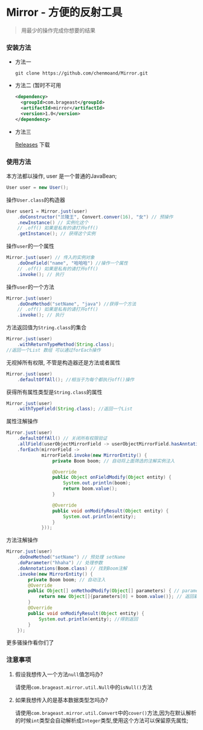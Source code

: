 # Mirror - 方便的反射工具

> 用最少的操作完成你想要的结果

### 安装方法

* 方法一

  ```git clone https://github.com/chenmoand/Mirror.git```

* 方法二 (暂时不可用

  ``` xml
  <dependency>
    <groupId>com.brageast</groupId>
    <artifactId>mirror</artifactId>
    <version>1.0</version>
  </dependency>
  ```

* 方法三

  [Releases](https://github.com/chenmoand/Mirror/releases) 下载

### 使用方法

本方法都以操作, user 是一个普通的JavaBean;

```java
User user = new User();
```
操作```User.class```的构造器

```java
User user1 = Mirror.just(user)
    .doConstructor("兰陵王", Convert.conver(16), "女") // 预操作
    .newInstance() // 实例化这个
    // .off() 如果是私有的请打开off()
    .getInstance(); // 获得这个实例
```

操作```user```的一个属性

```java
Mirror.just(user) // 传入的实例对象
    .doOneField("name", "哈哈哈") //操作一个属性
    // .off() 如果是私有的请打开off()
    .invoke(); // 执行
```

操作```user```的一个方法

```java
Mirror.just(user)
    .doOneMethod("setName", "java") //获得一个方法
    // .off() 如果是私有的请打开off()
    .invoke(); // 执行
```

方法返回值为```String.class```的集合

```java
Mirror.just(user)
    .withReturnTypeMethod(String.class); 
//返回一个List 数组 可以通过forEach操作
```

无视掉所有权限, 不管是构造器还是方法或者属性

```java
Mirror.just(user)
    .defaultOffAll(); //相当于为每个都执行off()操作
```

获得所有属性类型是```String.class```的属性

```java
Mirror.just(user)
    .withTypeField(String.class); //返回一个List
```

属性注解操作

```java
Mirror.just(user)
    .defaultOffAll() // 关闭所有权限验证
    .allField(userObjectMirrorField -> userObjectMirrorField.hasAnntation(Boom.class))
    .forEach(mirrorField ->
             mirrorField.invoke(new MirrorEntity() {
                 private Boom boom; // 自动将上面筛选的注解实例注入

                 @Override
                 public Object onFieldModify(Object entity) {
                     System.out.println(boom);
                     return boom.value();
                 }

                 @Override
                 public void onModifyResult(Object entity) {
                     System.out.println(entity);
                 }
             }));
```

方法注解操作

```java
Mirror.just(user)
    .doOneMethod("setName") // 预处理 setName
    .doParameter("hhaha") // 处理参数
    .doAnnotations(Boom.class) // 找到Boom注解
    .invoke(new MirrorEntity() { 
        private Boom boom; // 自动注入
        @Override
        public Object[] onMethodModify(Object[] parameters) { // parameters是上面的参数
            return new Object[]{parameters[0] + boom.value()}; // 返回新的参数
        }
        @Override
        public void onModifyResult(Object entity) {
            System.out.println(entity); //得到返回 
        }
    });
```

更多骚操作看你们了

### 注意事项

1. 假设我想传入一个方法```null```值怎吗办?

   请使用```com.brageast.mirror.util.Null```中的```isNull()```方法

2. 如果我想传入的是基本数据类型怎吗办?

   请使用```com.brageast.mirror.util.Convert```中的```cover()```方法,因为在默认解析的时候```int```类型会自动解析成```Integer```类型,使用这个方法可以保留原先属性;
